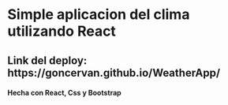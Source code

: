 <h1>Simple aplicacion del clima utilizando React</h1>
<h2>Link del deploy: https://goncervan.github.io/WeatherApp/</h2>
<h4>Hecha con React, Css y Bootstrap</h4>
